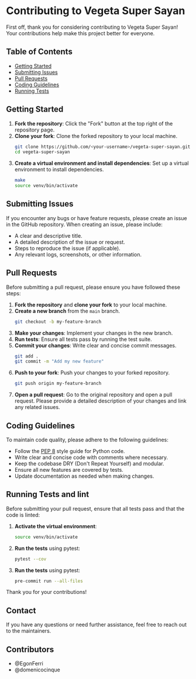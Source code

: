 # Contributing to Vegeta Super Sayan

First off, thank you for considering contributing to Vegeta Super Sayan! Your contributions help make this project better for everyone.

## Table of Contents

- [Getting Started](#getting-started)
- [Submitting Issues](#submitting-issues)
- [Pull Requests](#pull-requests)
- [Coding Guidelines](#coding-guidelines)
- [Running Tests](#running-tests)

## Getting Started

1. **Fork the repository**: Click the "Fork" button at the top right of the repository page.
2. **Clone your fork**: Clone the forked repository to your local machine.
   ```bash
   git clone https://github.com/<your-username>/vegeta-super-sayan.git
   cd vegeta-super-sayan
   ```
3. **Create a virtual environment and install dependencies**: Set up a virtual environment to install dependencies.
   ```bash
   make
   source venv/bin/activate
   ```

## Submitting Issues

If you encounter any bugs or have feature requests, please create an issue in the GitHub repository. When creating an issue, please include:

- A clear and descriptive title.
- A detailed description of the issue or request.
- Steps to reproduce the issue (if applicable).
- Any relevant logs, screenshots, or other information.

## Pull Requests

Before submitting a pull request, please ensure you have followed these steps:

1. **Fork the repository** and **clone your fork** to your local machine.
2. **Create a new branch** from the `main` branch.
   ```bash
   git checkout -b my-feature-branch
   ```
3. **Make your changes**: Implement your changes in the new branch.
4. **Run tests**: Ensure all tests pass by running the test suite.
5. **Commit your changes**: Write clear and concise commit messages.
   ```bash
   git add .
   git commit -m "Add my new feature"
   ```
6. **Push to your fork**: Push your changes to your forked repository.
   ```bash
   git push origin my-feature-branch
   ```
7. **Open a pull request**: Go to the original repository and open a pull request. Please provide a detailed description of your changes and link any related issues.

## Coding Guidelines

To maintain code quality, please adhere to the following guidelines:

- Follow the [PEP 8](https://www.python.org/dev/peps/pep-0008/) style guide for Python code.
- Write clear and concise code with comments where necessary.
- Keep the codebase DRY (Don't Repeat Yourself) and modular.
- Ensure all new features are covered by tests.
- Update documentation as needed when making changes.

## Running Tests and lint

Before submitting your pull request, ensure that all tests pass and that the code is linted:

1. **Activate the virtual environment**:
   ```bash
   source venv/bin/activate
   ```
2. **Run the tests** using pytest:
   ```bash
   pytest --cov
   ```
3. **Run the tests** using pytest:
   ```bash
   pre-commit run --all-files
   ```

Thank you for your contributions!

## Contact

If you have any questions or need further assistance, feel free to reach out to the maintainers.

## Contributors

- @EgonFerri
- @domenicocinque
